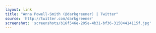 ```yaml
---
layout: link
title: "Anna Powell-Smith (@darkgreener) | Twitter"
source: 'http://twitter.com/darkgreener'
screenshot: 'screenshots/b16f546e-205e-4b31-bf36-31504414115f.jpg'
---
```


